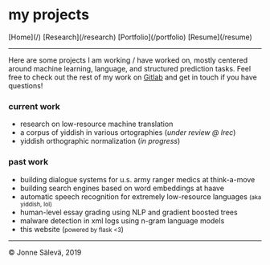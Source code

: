 <div id='topheader'>

# my projects

</div>

<thead>

<tr>

  <td>[Home](/)</td>

  <td>[Research](/research)</td>

  <td>[Portfolio](/portfolio)</td>

  <td>[Resume](/resume)</td>

</tr>

</thead>

---

Here are some projects I am working / have worked on, mostly centered around machine learning, language, and structured prediction tasks. Feel free to check out the rest of my work on [Gitlab](https://www.gitlab.com/jonnesaleva) and get in touch if you have questions!

### current work

- research on low-resource machine translation
- a corpus of yiddish in various ortographies (*under review @ lrec*)
- yiddish orthographic normalization (*in progress*)

### past work

- building dialogue systems for u.s. army ranger medics at think-a-move
- building search engines based on word embeddings at haave
- automatic speech recognition for extremely low-resource languages <small>(aka yiddish, lol)</small>
- human-level essay grading using NLP and gradient boosted trees
- malware detection in xml logs using n-gram language models
- this website (<small>powered by flask <3</small>)

---

<tfoot>

<tr>

  <td>© Jonne Sälevä, 2019 </td>

</tr>

</tfoot>
